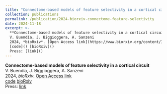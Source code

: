 ```yaml
---
title: "Connectome-based models of feature selectivity in a cortical circuit"
collection: publications
permalink: /publication/2024-biorxiv-connectome-feature-selectivity
date: 2024-11-18
excerpt: >-
  **Connectome-based models of feature selectivity in a cortical circuit**  
  V. Buendía, J. Biggioggera, A. Sanzeni  
  2024, *bioRxiv*. [Open Access link](https://www.biorxiv.org/content/10.1101/2024.11.18.624135)  
  [code]() [bioRxiv]()  
  Press: [link]()  
---
```


**Connectome-based models of feature selectivity in a cortical circuit**  
V. Buendía, J. Biggioggera, A. Sanzeni  
2024, *bioRxiv*. [Open Access link](https://www.biorxiv.org/content/10.1101/2024.11.18.624135)  
[code]() [bioRxiv]()  
Press: [link]()  
